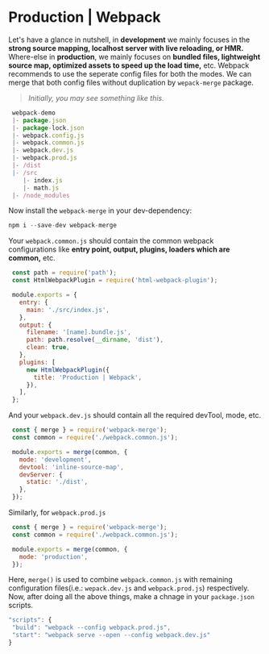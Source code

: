 # Production | Webpack

Let's have a glance in nutshell, in **development** we mainly focuses in the **strong source mapping, localhost server with live reloading, or HMR.** Where-else in **production**, we mainly focuses on **bundled files, lightweight source map, optimized assets to speed up the load time,** etc. Webpack recommends to use the seperate config files for both the modes. We can merge that both config files without duplication by `wepack-merge` package.

> *Initially, you may see something like this.*

```javascript
 webpack-demo
 |- package.json
 |- package-lock.json
 |- webpack.config.js
 |- webpack.common.js
 |- webpack.dev.js
 |- webpack.prod.js
 |- /dist
 |- /src
    |- index.js
    |- math.js
 |- /node_modules
```

Now install the `webpack-merge` in your dev-dependency:
```javascript
npm i --save-dev webpack-merge
```

Your `webpack.common.js` should contain the common webpack configurations like **entry point, output, plugins, loaders which are common,** etc.
```javascript
 const path = require('path');
 const HtmlWebpackPlugin = require('html-webpack-plugin');

 module.exports = {
   entry: {
     main: './src/index.js',
   },
   output: {
     filename: '[name].bundle.js',
     path: path.resolve(__dirname, 'dist'),
     clean: true,
   },
   plugins: [
     new HtmlWebpackPlugin({
       title: 'Production | Webpack',
     }),
   ],
 };
```

And your `webpack.dev.js` should contain all the required devTool, mode, etc.
```javascript
 const { merge } = require('webpack-merge');
 const common = require('./webpack.common.js');

 module.exports = merge(common, {
   mode: 'development',
   devtool: 'inline-source-map',
   devServer: {
     static: './dist',
   },
 });
```

Similarly, for `webpack.prod.js`
```javascript
 const { merge } = require('webpack-merge');
 const common = require('./webpack.common.js');

 module.exports = merge(common, {
   mode: 'production',
 });
```

Here, `merge()` is used to combine `webpack.common.js` with remaining configuration files(i.e.: `wepack.dev.js` and `webpack.prod.js`) respectively. Now, after doing all the above things, make a chnage in your `package.json` scripts.

```javascript
"scripts": {
 "build": "webpack --config webpack.prod.js",
 "start": "webpack serve --open --config webpack.dev.js"
}
```
